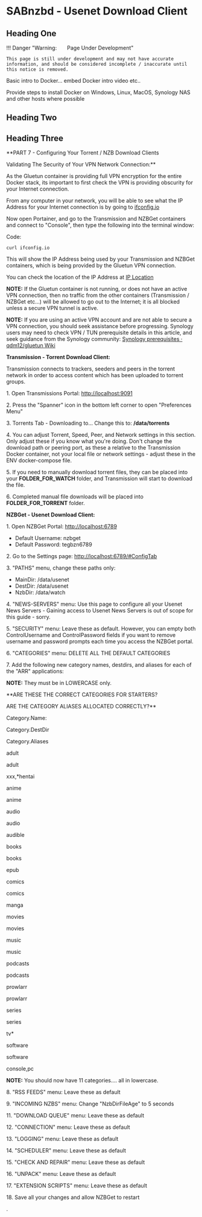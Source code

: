 # SABnzbd - Usenet Download Client

## Heading One

!!! Danger "Warning: &nbsp; &nbsp; &nbsp; Page Under Development"

    This page is still under development and may not have accurate information, and should be considered incomplete / inaccurate until this notice is removed.



Basic intro to Docker... embed Docker intro video etc..

Provide steps to install Docker on Windows, Linux, MacOS, Synology NAS and other hosts where possible


## Heading Two

## Heading Three




**PART 7 - Configuring Your Torrent / NZB Download Clients  
  
  
Validating The Security of Your VPN Network Connection:**  
  
As the Gluetun container is providing full VPN encryption for the entire Docker stack, its important to first check the VPN is providing obscurity for your Internet connection.  
  
From any computer in your network, you will be able to see what the IP Address for your Internet connection is by going to [ifconfig.io](http://ifconfig.io)  
  
Now open Portainer, and go to the Transmission and NZBGet containers and connect to "Console", then type the following into the terminal window:  
  

Code:

    curl ifconfig.io

  
This will show the IP Address being used by your Transmission and NZBGet containers, which is being provided by the Gluetun VPN connection.  
  
You can check the location of the IP Address at [IP Location](https://iplocation.com)  
  
**NOTE:** If the Gluetun container is not running, or does not have an active VPN connection, then no traffic from the other containers (Transmission / NZBGet etc…) will be allowed to go out to the Internet; it is all blocked unless a secure VPN tunnel is active.  
  
**NOTE:** If you are using an active VPN account and are not able to secure a VPN connection, you should seek assistance before progressing. Synology users may need to check VPN / TUN prerequisite details in this article, and seek guidance from the Synology community: [Synology prerequisites · qdm12/gluetun Wiki](https://github.com/qdm12/gluetun/wiki/Synology-prerequisites)  
  
  
**Transmission - Torrent Download Client:**  
  
Transmission connects to trackers, seeders and peers in the torrent network in order to access content which has been uploaded to torrent groups.  
  
1\. Open Transmissions Portal: [http://localhost:9091](http://localhost:9091)  
  
2\. Press the "Spanner" icon in the bottom left corner to open "Preferences Menu"  
  
3\. Torrents Tab - Downloading to… Change this to: **/data/torrents**  
  
4\. You can adjust Torrent, Speed, Peer, and Network settings in this section. Only adjust these if you know what you're doing. Don't change the download path or peering port, as these a relative to the Transmission Docker container, not your local file or network settings - adjust these in the ENV docker-compose file.  
  
5\. If you need to manually download torrent files, they can be placed into your **FOLDER\_FOR\_WATCH** folder, and Transmission will start to download the file.  
  
6\. Completed manual file downloads will be placed into **FOLDER\_FOR\_TORRENT** folder.  
  
  
**NZBGet - Usenet Download Client:**  
  
1\. Open NZBGet Portal: [http://localhost:6789](http://localhost:6789)  

*   Default Username: nzbget
*   Default Password: tegbzn6789

2\. Go to the Settings page: [http://localhost:6789/#ConfigTab](http://localhost:6789/#ConfigTab)  
  
3\. "PATHS" menu, change these paths only:  

*   MainDir: /data/usenet
*   DestDir: /data/usenet
*   NzbDir: /data/watch

  
4\. "NEWS-SERVERS" menu: Use this page to configure all your Usenet News Servers - Gaining access to Usenet News Servers is out of scope for this guide - sorry.  
  
5\. "SECURITY" menu: Leave these as default. However, you can empty both ControlUsername and ControlPassword fields if you want to remove username and password prompts each time you access the NZBGet portal.  
  
6\. "CATEGORIES" menu: DELETE ALL THE DEFAULT CATEGORIES  
  
7\. Add the following new category names, destdirs, and aliases for each of the "ARR" applications:  
  
**NOTE:** They must be in LOWERCASE only.  
  
  

**ARE THESE THE CORRECT CATEGORIES FOR STARTERS?  
  
ARE THE CATEGORY ALIASES ALLOCATED CORRECTLY?**​

  
  
  

Category.Name:​

Category.DestDir​

Category.Aliases​

adult

adult

xxx,\*hentai

anime

anime

audio

audio

audible

books

books

epub

comics

comics

manga

movies

movies

music

music

podcasts

podcasts

prowlarr

prowlarr

series

series

tv\*

software

software

console,pc

  
**NOTE:** You should now have 11 categories.... all in lowercase.  
  
8\. "RSS FEEDS" menu: Leave these as default  
  
9\. "INCOMING NZBS" menu: Change "NzbDirFileAge" to 5 seconds  
  
11\. "DOWNLOAD QUEUE" menu: Leave these as default  
  
12\. "CONNECTION" menu: Leave these as default  
  
13\. "LOGGING" menu: Leave these as default  
  
14\. "SCHEDULER" menu: Leave these as default  
  
15\. "CHECK AND REPAIR" menu: Leave these as default  
  
16\. "UNPACK" menu: Leave these as default  
  
17\. "EXTENSION SCRIPTS" menu: Leave these as default  
  
18\. Save all your changes and allow NZBGet to restart  
  
  
.